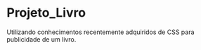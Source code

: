 # Projeto_Livro

Utilizando conhecimentos recentemente adquiridos de CSS para publicidade de um livro.
